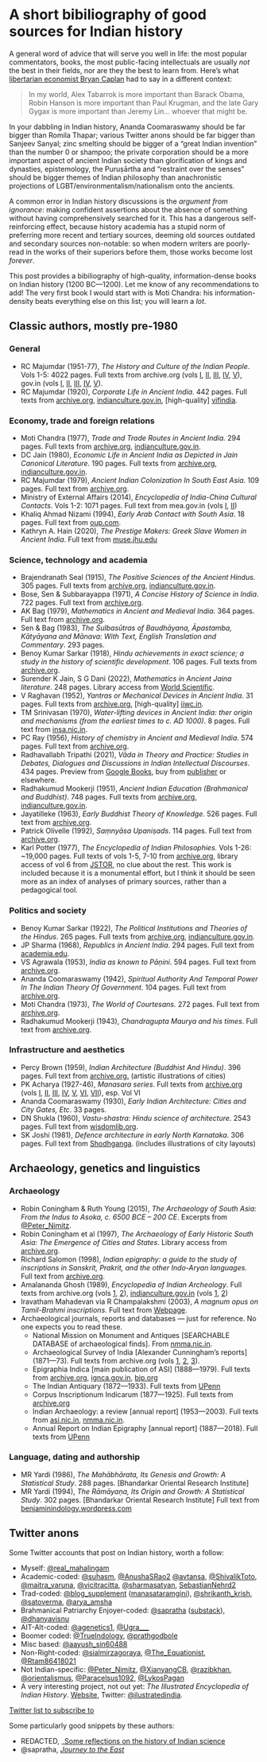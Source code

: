 # A short bibiliography of good sources for Indian history

A general word of advice that will serve you well in life: the most popular commentators, books, the most public-facing intellectuals are usually _not_ the best in their fields, nor are they the best to learn from. Here’s what [libertarian economist Bryan Caplan](https://www.econlib.org/archives/2012/03/my_beautiful_bu.html) had to say in a different context:

> In my world, Alex Tabarrok is more important than Barack Obama, Robin Hanson is more important than Paul Krugman, and the late Gary Gygax is more important than Jeremy Lin… whoever that might be.

In your dabbling in Indian history, Ananda Coomaraswamy should be far bigger than Romila Thapar; various Twitter anons should be far bigger than Sanjeev Sanyal; zinc smelting should be bigger of a “great Indian invention” than the number 0 or shampoo; the private corporation should be a more important aspect of ancient Indian society than glorification of kings and dynasties, epistemology, the Puruṣārtha and “restraint over the senses” should be bigger themes of Indian philosophy than anachronistic projections of LGBT/environmentalism/nationalism onto the ancients.

A common error in Indian history discussions is the _argument from ignorance_: making confident assertions about the absence of something without having comprehensively searched for it. This has a dangerous self-reinforcing effect, because history academia has a stupid norm of preferring more recent and tertiary sources, deeming old sources outdated and secondary sources non-notable: so when modern writers are poorly-read in the works of their superiors before them, those works become lost _forever_.

This post provides a bibiliography of high-quality, information-dense books on Indian history (1200 BC—1200). Let me know of any recommendations to add! The very first book I would start with is Moti Chandra: his information-density beats everything else on this list; you will learn a _lot_.

## Classic authors, mostly pre-1980

### General

- RC Majumdar (1951-77), _The History and Culture of the Indian People_. Vols 1-5: 4022 pages. Full texts from archive.org (vols [I](https://archive.org/details/vedicage00bhar), [II](https://archive.org/details/ageofimperialuni07bhar), [III](https://archive.org/details/classicalage03bhar), [IV](https://archive.org/details/ageofimperialkan04bhar), [V](https://archive.org/details/struggleforempir05bhar)), gov.in (vols [I](https://www.indianculture.gov.in/ebooks/history-and-culture-indian-people-vedic-age), [II](https://www.indianculture.gov.in/ebooks/history-and-culture-indian-people-age-imperial-unity), [III](https://www.indianculture.gov.in/ebooks/history-and-culture-indian-people-classical-age-vol-3-third-edition), [IV](https://www.indianculture.gov.in/ebooks/age-imperial-kanauj), [V](https://www.indianculture.gov.in/ebooks/history-and-culture-indian-people-vol-v-struggle-empire)).
- RC Majumdar (1920), _Corporate Life in Ancient India_. 442 pages. Full texts from [archive.org](https://archive.org/details/dli.csl.6128), [indianculture.gov.in](https://indianculture.gov.in/ebooks/corporate-life-ancient-india), [high-quality] [vifindia](https://www.vifindia.org/sites/default/files/145640372-Corporate-Life-in-Ancient-India-1922.pdf).

### Economy, trade and foreign relations

- Moti Chandra (1977), _Trade and Trade Routes in Ancient India._ 294 pages. Full texts from [archive.org](https://archive.org/details/dli.pahar.3507), [indianculture.g](https://indianculture.gov.in/ebooks/corporate-life-ancient-india)[ov.in](https://indianculture.gov.in/ebooks/trade-and-trade-routes-ancient-india).
- DC Jain (1980), _Economic Life in Ancient India as Depicted in Jain Canonical Literature_. 190 pages. Full texts from [archive.org](https://archive.org/details/in.ernet.dli.2015.108340/page/n23/mode/2up), [indianculture.gov.in](https://www.indianculture.gov.in/ebooks/economic-life-ancient-india-depicted-jain-canonical-literature).
- RC Majumdar (1979), _Ancient Indian Colonization In South East Asia_. 109 pages. Full text from [archive.org](https://archive.org/details/AncientIndianColonizationInSouthEastAsiaRCMajumdar/page/n13/mode/2up).
- Ministry of External Affairs (2014), _Encyclopedia of India-China Cultural Contacts_. Vols 1-2: 1071 pages. Full text from mea.gov.in (vols [I](https://mea.gov.in/images/pdf/India-ChinaEncyclopedia_Vol-1.pdf), [II](https://mea.gov.in/images/pdf/India-ChinaEncyclopedia_Vol-2.pdf))
- Khaliq Ahmad Nizami (1994), _Early Arab Contact with South Asia_. 18 pages. Full text from [oup.com](https://academic.oup.com/jis/article/5/1/52/659195).
- Kathryn A. Hain (2020), *The Prestige Makers: Greek Slave Women in Ancient India*. Full text from [muse.jhu.edu](https://muse.jhu.edu/pub/5/article/757117)

### Science, technology and academia

- Brajendranath Seal (1915), _The Positive Sciences of the Ancient Hindus_. 305 pages. Full texts from [archive.org](https://archive.org/details/ThePositiveSciencesOfTheAncientHin), [indianculture.gov.in](https://indianculture.gov.in/rarebooks/positive-sciences-ancient-hindus).
- Bose, Sen & Subbarayappa (1971), _A Concise History of Science in India_. 722 pages. Full text from [archive.org](https://archive.org/details/in.ernet.dli.2015.502083/page/n141/mode/2up).
- AK Bag (1979), _Mathematics in Ancient and Medieval India_. 364 pages. Full text from [archive.org](https://archive.org/details/mathematicsinancientandmedievalindiabaga.k.chowkambha_935_I/mode/2up).
- Sen & Bag (1983), _The Śulbasūtras of Baudhāyana, Āpastamba, Kātyāyana and Mānava: With Text, English Translation and Commentary_. 293 pages.
- Benoy Kumar Sarkar (1918), _Hindu achievements in exact science; a study in the history of scientific development_. 106 pages. Full texts from [archive.org](https://archive.org/details/cu31924031220126).
- Surender K Jain, S G Dani (2022), _Mathematics in Ancient Jaina literature_. 248 pages. Library access from [World Scientific](https://www.worldscientific.com/worldscibooks/10.1142/12813#t=aboutBook).
- V Raghavan (1952), _Yantras or Mechanical Devices in Ancient India_. 31 pages. Full texts from [archive.org](https://archive.org/details/YantrasOrMechanicalContrivancesInAncientIndia/page/n9/mode/2up), [high-quality] [iiwc.in](https://iiwc.in/resources/IIWC/Publications/Transactions/transaction10.pdf).
- TM Srinivasan (1970), _Water-lifting devices in Ancient India: ther origin and mechanisms (from the earliest times to c. AD 1000)_. 8 pages. Full text from [insa.nic.in](https://insa.nic.in/writereaddata/UpLoadedFiles/IJHS/Vol05_2_15_TMSrinivasan.pdf).
- PC Ray (1956), _History of chemistry in Ancient and Medieval India_. 574 pages. Full text from [archive.org](https://archive.org/details/historyofchemistryinancientmedievalindiaprofullachandraray1956_486_J/page/n17/mode/2up).
- Radhavallabh Tripathi (2021), _Vāda in Theory and Practice: Studies in Debates, Dialogues and Discussions in Indian Intellectual Discourses_. 434 pages. Preview from [Google Books](https://books.google.co.uk/books?id=ay0dEAAAQBAJ&pg=PT12&source=gbs_selected_pages&cad=1#v=onepage&q&f=false), buy from [publisher](https://dkprintworld.com/product/vada-in-theory-and-practice/) or elsewhere.
- Radhakumud Mookerji (1951), _Ancient Indian Education (Brahmanical and Buddhist)_. 748 pages. Full texts from [archive.org](https://archive.org/details/dli.csl.7590/page/n13/mode/2up), [indianculture.gov.in](https://www.indianculture.gov.in/ebooks/ancient-indian-education-brahmanical-and-buddhist).
- Jayatilleke (1963), _Early Buddhist Theory of Knowledge_. 526 pages. Full text from [archive.org](https://archive.org/details/EarlyBuddhistTheoryOfKnowledge).
- Patrick Olivelle (1992), _Saṃnyāsa Upaniṣads_. 114 pages. Full text from [archive.org](https://archive.org/details/SamnyasaUpanishads/page/n9/mode/2up).
- Karl Potter (1977), _The Encyclopedia of Indian Philosophies._ Vols 1-26: ~19,000 pages. Full texts of vols 1-5, 7-10 from [archive.org](https://archive.org/details/the-encyclopedia-of-indian-philosophies/2%20Indian%20Metaphysics%20and%20Epistemology%20The%20Tradition%20of%20Nyaya-Vaisesika%20up%20to%20Gangesa), library access of vol 6 from [JSTOR](https://www.jstor.org/stable/j.ctt7zv3p9), no clue about the rest. This work is included because it is a monumental effort, but I think it should be seen more as an index of analyses of primary sources, rather than a pedagogical tool.

### Politics and society

- Benoy Kumar Sarkar (1922), _The Political Institutions and Theories of the Hindus_. 265 pages. Full texts from [archive.org](https://archive.org/details/in.ernet.dli.2015.90721), [indianculture.g](https://indianculture.gov.in/ebooks/corporate-life-ancient-india)[ov.in](https://indianculture.gov.in/rarebooks/political-institutions-and-theories-hindus).
- JP Sharma (1968), _Republics in Ancient India_. 294 pages. Full text from [academia.edu](https://www.academia.edu/26226536/J_P_Sharma_Republics_in_Ancient_India_Leiden_1968_).
- VS Agrawala (1953), _India as known to Pāṇini_. 594 pages. Full text from [archive.org](https://archive.org/details/in.gov.ignca.4695/page/n495/mode/2up).
- Ananda Coomaraswamy (1942), _Spiritual Authority And Temporal Power In The Indian Theory Of Government_. 104 pages. Full text from [archive.org](http://archive.org/details/in.ernet.dli.2015.528987).
- Moti Chandra (1973), _The World of Courtesans._ 272 pages. Full text from [archive.org](https://archive.org/details/in.ernet.dli.2015.37290/page/n25/mode/2up).
- Radhakumud Mookerji (1943), *Chandragupta Maurya and his times*. Full text from [archive.org](https://archive.org/details/in.ernet.dli.2015.281321).

### Infrastructure and aesthetics

- Percy Brown (1959), _Indian Architecture (Buddhist And Hindu)_. 396 pages. Full text from [archive.org.](https://archive.org/details/in.ernet.dli.2015.54756/mode/2up) (artistic illustrations of cities)
- PK Acharya (1927-46), _Manasara series_. Full texts from [archive.org](https://archive.org/search?query=creator%3A%22Acharya%2C+Prasanna+Kumar%22) (vols [I](https://archive.org/details/in.ernet.dli.2015.70487/page/n9/mode/2up), [II](https://archive.org/details/in.ernet.dli.2015.70486/page/n9/mode/2up), [III](https://archive.org/details/in.gov.ignca.22948), [IV](https://archive.org/details/in.ernet.dli.2015.108320/page/n9/mode/2up), [V](https://archive.org/details/in.ernet.dli.2015.31242), [VI](https://archive.org/details/in.ernet.dli.2015.238381/page/n7/mode/2up), [VII](https://archive.org/details/dli.ernet.16793)), esp. Vol VI
- Ananda Coomaraswamy (1930), _Early Indian Architecture: Cities and City Gates, Etc_. 33 pages.
- DN Shukla (1960), _Vastu-shastra: Hindu science of architecture_. 2543 pages. Full text from [wisdomlib.org](https://www.wisdomlib.org/vastushastra).
- SK Joshi (1981), _Defence architecture in early North Karnataka_. 306 pages. Full text from [Shodhganga](https://shodhganga.inflibnet.ac.in/handle/10603/100270). (includes illustrations of city layouts)

## Archaeology, genetics and linguistics

### Archaeology

- Robin Coningham & Ruth Young (2015), _The Archaeology of South Asia: From the Indus to Asoka, c. 6500 BCE – 200 CE_. Excerpts from [@Peter_Nimitz](https://twitter.com/Peter_Nimitz/status/1440192460383088641).
- Robin Coningham et al (1997), _The Archaeology of Early Historic South Asia: The Emergence of Cities and States_. Library access from [archive.org](https://archive.org/details/archaeologyofear0000allc).
- Richard Salomon (1998), _Indian epigraphy: a guide to the study of inscriptions in Sanskrit, Prakrit, and the other Indo-Aryan languages._ Full text from [archive.org](https://archive.org/details/IndianEpigraphy).
- Amalananda Ghosh (1989), _Encyclopedia of Indian Archeology_. Full texts from archive.org (vols [1](https://archive.org/details/in.ernet.dli.2015.532755), [2](https://archive.org/details/encyclopaediaofindianarchaeologygosha.vol2mrml_702_Z)), [indianculture.gov.in](http://indianculture.gov.in) (vols [1](https://www.indianculture.gov.in/ebooks/encyclopaedia-indian-archaeology), [2](https://www.indianculture.gov.in/ebooks/encyclopaedia-indian-archaeology-0))
- Iravatham Mahadevan via R Champalakshmi (2003), _A magnum opus on Tamil-Brahmi inscriptions_. Full text from [Webpage](http://www.worldgenweb.org/lkawgw/tamil-brahmi.htm).
- Archaeological journals, reports and databases — just for reference. No one expects you to read these.
    - National Mission on Monument and Antiques [SEARCHABLE DATABASE of archaeological finds]. From [nmma.nic.in](http://nmma.nic.in/nmma/exploreAntiquity.do).
    - Archaeological Survey of India [Alexander Cunningham’s reports] (1871—73). Full texts from archive.org (vols [1](https://archive.org/details/in.ernet.dli.2015.94077/mode/2up), [2](https://archive.org/details/in.ernet.dli.2015.62695), [3](https://books.google.com/books?id=-wk3AQAAMAAJ)).
    - Epigraphia Indica [main publication of ASI] (1888—1979). Full texts from [archive.org](https://archive.org/details/epigraphia-indica/appendix-to-epigraphia-indica-and-record-of-the-archeological-survey-of-india-vol-19-23/), [ignca.gov.in](https://ignca.gov.in/epigraphia-indica/), [bjp.org](https://library.bjp.org/jspui/handle/123456789/1910)
    - The Indian Antiquary (1872—1933). Full texts from [UPenn](https://onlinebooks.library.upenn.edu/webbin/serial?id=indianantiq)
    - Corpus Inscriptionum Indicarum (1877—1925). Full texts from [archive.org](https://archive.org/search?query=Corpus+Inscriptionum+Indicarum)
    - Indian Archaeology: a review [annual report] (1953—2003). Full texts from [asi.nic.in](https://asi.nic.in/indian-archaeology/), [nmma.nic.in](http://nmma.nic.in/nmma/archReview.do).
    - Annual Report on Indian Epigraphy [annual report] (1887—2018). Full texts from [UPenn](https://onlinebooks.library.upenn.edu/webbin/serial?id=annreptindepig)

### Language, dating and authorship

- MR Yardi (1986), _The Mahābhārata, Its Genesis and Growth: A Statistical Study_. 288 pages. [Bhandarkar Oriental Research Institute]
- MR Yardi (1994), _The Rāmāyaṇa, Its Origin and Growth: A Statistical Study_. 302 pages. [Bhandarkar Oriental Research Institute] Full text from [benjaminindology.wordpress.com](https://benjaminindology.files.wordpress.com/2020/08/the-ramayana-its-origin-and-growth-a-statistical-study-m-r-ya.pdf)

## Twitter anons

Some Twitter accounts that post on Indian history, worth a follow:

- Myself: [@real_mahalingam](twitter.com/real_mahalingam)
- Academic-coded: [@suhasm](https://twitter.com/suhasm), [@AnushaSRao2](https://twitter.com/AnushaSRao2) [@avtansa](https://twitter.com/avtansa), [@ShivalikToto](https://twitter.com/ShivalikToto), [@maitra_varuna](https://twitter.com/maitra_varuna), [@vicitracitta](https://twitter.com/vicitracitta), [@sharmasatyan](https://twitter.com/sharmasatyan), [SebastianNehrd2](https://x.com/SebastianNehrd2)
- Trad-coded: [@blog_supplement](https://twitter.com/blog_supplement) ([manasataramgini](https://manasataramgini.wordpress.com/)), [@shrikanth_krish](https://twitter.com/shrikanth_krish), [@satoverma](https://twitter.com/satoverma), [@arya_amsha](https://twitter.com/arya_amsha)
- Brahmanical Patriarchy Enjoyer-coded: [@sapratha](http://twitter.com/sapratha) ([substack](https://bharadvajatmaja.substack.com/)), [@dhanyavisnu](https://twitter.com/dhanyavisnu)
- AIT-Alt-coded: [@agenetics1](https://twitter.com/agenetics1), [@Ugra\_\_\_](https://twitter.com/Ugra___)
- Boomer coded: [@TrueIndology](https://x.com/TrueIndology), [@prathgodbole](https://x.com/prathgodbole)
- Misc based: [@aayush_sin60488](https://x.com/aayush_sin60488)
- Non-Right-coded: [@sialmirzagoraya](https://twitter.com/sialmirzagoraya), [@The_Equationist](https://twitter.com/The_Equationist), [@Rtam86418021](https://x.com/Rtam86418021/)
- Not Indian-specific: [@Peter_Nimitz](https://twitter.com/Peter_Nimitz), [@XianyangCB](https://twitter.com/XianyangCB), [@razibkhan](https://twitter.com/razibkhan), [@orientalismus](https://twitter.com/orientalismus), [@Paracelsus1092](https://twitter.com/Paracelsus1092), [@LykosPagan](https://x.com/LykosPagan)
- A very interesting project, not out yet: _The Illustrated Encyclopedia of Indian History_. [Website](https://www.samudbhavafoundation.org/), Twitter: [@ilustratedindia](https://twitter.com/ilustratedIndia).

[Twitter list to subscribe to](https://x.com/i/lists/1831399321117319397)

Some particularly good snippets by these authors:
- REDACTED, _[Some reflections on the history of Indian science](https://www.brownpundits.com/wp-content/uploads/2023/02/A-review-of-Hindu-Science.pdf)
- @sapratha, [_Journey to the East_](https://bharadvajatmaja.substack.com/p/journey-to-the-east)
